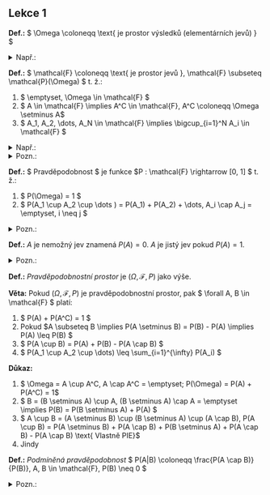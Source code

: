 ## Lekce 1

**Def.:** $ \Omega \coloneqq \text{ je prostor výsledků (elementárních jevů) } $

<details>
<summary>Např.:</summary>

* Pro 1 hod kostkou $\Omega = \{1, 2, 3, 4, 5, 6\} = [6]$
* Pro 2 hody kostkou $\Omega = [6]^2$

</details>

**Def.:** $ \mathcal{F} \coloneqq \text{ je prostor jevů }, \mathcal{F} \subseteq \mathcal{P}(\Omega) $ t. ž.:

1) $ \emptyset, \Omega \in \mathcal{F} $
2) $ A \in \mathcal{F} \implies A^C \in \mathcal{F}, A^C \coloneqq \Omega \setminus A$
3) $ A_1, A_2, \dots, A_N \in \mathcal{F} \implies \bigcup_{i=1}^N A_i \in \mathcal{F} $

<details>
<summary>Např.:</summary>

* $ \{2, 4, 6\} \subseteq \mathcal{P}(\Omega) $, tedy padlo sudé číslo
* $ \{(1, 1), (2, 2), \dots , (6, 6)\} \in \mathcal{F} $, tedy padla stejná čísla

</details>

<details>
<summary>Pozn.:</summary>

Proč nedefinovat $ \mathcal{F} = \mathcal{P}(\Omega) $ ? Protože např. pro terč by se to mohlo chovat divně a tak je vyřadíme. Nebo se pomocí TEMNO dá vytvořit divná množina, u které nelze určit velikost a tedy ani pravděpodobnost.

</details>

**Def.:** $ Pravděpodobnost $ je funkce $P : \mathcal{F} \rightarrow [0, 1] $ t. ž.:

1) $ P(\Omega) = 1 $
2) $ P(A_1 \cup A_2 \cup \dots ) = P(A_1) + P(A_2) + \dots, A_i \cap A_j = \emptyset, i \neq j $

<details>
<summary>Pozn.:</summary>

$ P(\text{ něco se stalo }) = 1 $, pokus nějak dopadl
$ P(\emptyset) = P(\emptyset \cup \emptyset) = P(\emptyset) + P(\emptyset) \implies P(\emptyset) = 0 $
Vlastnost 2 lze škálovat i pro $\infty$ disjunktních množin

</details>

**Def.:** $A$ je nemožný jev znamená $P(A) = 0$. $A$ je jistý jev pokud $P(A) = 1$.

<details>
<summary>Pozn.:</summary>

$A$ je jistý jev. Spíše se říká "skoro jistý", zkracuje se s. j.

</details>

**Def.:** $Pravděpodobnostní$ $prostor$ je $(\Omega, \mathcal{F}, P)$ jako výše.

**Věta:** Pokud $(\Omega, \mathcal{F}, P)$ je pravděpodobnostní prostor, pak $ \forall A, B \in \mathcal{F} $ platí:

1) $ P(A) + P(A^C) = 1 $
2) Pokud $A \subseteq B \implies P(A \setminus B) = P(B) - P(A) \implies P(A) \leq P(B) $
3) $ P(A \cup B) = P(A) + P(B) - P(A \cap B) $
4) $ P(A_1 \cup A_2 \cup \dots) \leq \sum_{i=1}^{\infty} P(A_i) $

**Důkaz:**

1) $ \Omega = A \cup A^C, A \cap A^C = \emptyset; P(\Omega) = P(A) + P(A^C) = 1$
2) $ B = (B \setminus A) \cup A, (B \setminus A) \cap A = \emptyset  \implies P(B) = P(B \setminus A) + P(A) $
3) $ A \cup B = (A \setminus B) \cup (B \setminus A) \cup (A \cap B), P(A \cup B) = P(A \setminus B) + P(A \cap B) + P(B \setminus A) + P(A \cap B) - P(A \cap B) \text{  Vlastně PIE}$
4) Jindy

**Def.:** $Podmíněná$ $pravděpodobnost$ $ P(A|B) \coloneqq \frac{P(A \cap B)}{P(B)}, A, B \in \mathcal{F}, P(B) \neq 0 $

<details>
<summary>Pozn.:</summary>

1. Udává novou pravděpodobnost, kde se "$ \Omega = B $"
2. Pro podmíněnou pravděpodobnost platí všechna pravidla pro pravděpodobnost. Tedy ty body z věty výše.

</details>